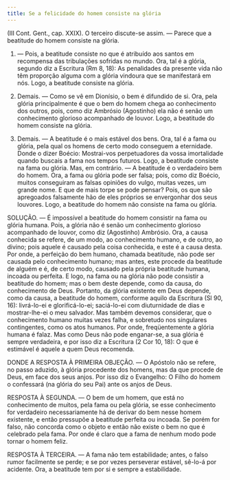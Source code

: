 ```yaml
---
title: Se a felicidade do homem consiste na glória
---
```


(III Cont. Gent., cap. XXIX).
  O terceiro discute-se assim. — Parece que a beatitude do homem consiste na glória.  

1. — Pois, a beatitude consiste no que é atribuído aos santos em recompensa das tribulações sofridas no mundo. Ora, tal é a glória, segundo diz a Escritura (Rm 8, 18): As penalidades da presente vida não têm proporção alguma com a glória vindoura que se manifestará em nós. Logo, a beatitude consiste na glória.  

2. Demais. — Como se vê em Dionísio, o bem é difundido de si. Ora, pela glória principalmente é que o bem do homem chega ao conhecimento dos outros, pois, como diz Ambrósio (Agostinho) ela não é senão um conhecimento glorioso acompanhado de louvor. Logo, a beatitude do homem consiste na glória.  

3. Demais. — A beatitude é o mais estável dos bens. Ora, tal é a fama ou glória, pela qual os homens de certo modo conseguem a eternidade. Donde o dizer Boécio: Mostrai-vos perpetuadores da vossa imortalidade quando buscais a fama nos tempos futuros. Logo, a beatitude consiste na fama ou glória.  Mas, em contrário. — A beatitude é o verdadeiro bem do homem. Ora, a fama ou glória pode ser falsa; pois, como diz Boécio, muitos conseguiram as falsas opiniões do vulgo, muitas vezes, um grande nome. E que de mais torpe se pode pensar? Pois, os que são apregoados falsamente hão de eles próprios se envergonhar dos seus louvores. Logo, a beatitude do homem não consiste na fama ou glória.  

SOLUÇÃO. — É impossível a beatitude do homem consistir na fama ou glória humana. Pois, a glória não é senão um conhecimento glorioso acompanhado de louvor, como diz (Agostinho) Ambrósio. Ora, a causa conhecida se refere, de um modo, ao conhecimento humano, e de outro, ao divino; pois aquele é causado pela coisa conhecida, e este é a causa desta. Por onde, a perfeição do bem humano, chamada beatitude, não pode ser causada pelo conhecimento humano; mas antes, este procede da beatitude de alguém e é, de certo modo, causado pela própria beatitude humana, incoada ou perfeita. E logo, na fama ou na glória não pode consistir a beatitude do homem; mas o bem deste depende, como da causa, do conhecimento de Deus. Portanto, da glória existente em Deus depende, como da causa, a beatitude do homem, conforme aquilo da Escritura (Sl 90, 16): livrá-lo-ei e glorificá-lo-ei; saciá-lo-ei com diuturnidade de dias e mostrar-lhe-ei o meu salvador.  Mas também devemos considerar, que o conhecimento humano muitas vezes falha, e sobretudo nos singulares contingentes, como os atos humanos. Por onde, freqüentemente a glória humana é falaz. Mas como Deus não pode enganar-se, a sua glória é sempre verdadeira, e por isso diz a Escritura (2 Cor 10, 18): O que é estimável é aquele a quem Deus recomenda. 

DONDE A RESPOSTA À PRIMEIRA OBJEÇÃO. — O Apóstolo não se refere, no passo aduzido, à glória procedente dos homens, mas da que procede de Deus, em face dos seus anjos. Por isso diz o Evangelho: O Filho do homem o confessará (na glória do seu Pai) ante os anjos de Deus.  

RESPOSTA À SEGUNDA. — O bem de um homem, que está no conhecimento de muitos, pela fama ou pela glória, se esse conhecimento for verdadeiro necessariamente há de derivar do bem nesse homem existente, e então pressupõe a beatitude perfeita ou incoada. Se porém for falso, não concorda como o objeto e então não existe o bem no que é celebrado pela fama. Por onde é claro que a fama de nenhum modo pode tornar o homem feliz.  

RESPOSTA À TERCEIRA. — A fama não tem estabilidade; antes, o falso rumor facilmente se perde; e se por vezes perseverar estável, sê-lo-á por acidente. Ora, a beatitude tem por si e sempre a estabilidade.